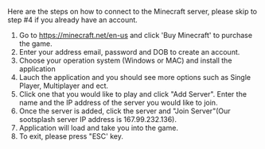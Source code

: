 Here are the steps on how to connect to the Minecraft server, please skip to step #4 if you already have an account.

1) Go to https://minecraft.net/en-us and click 'Buy Minecraft' to purchase the game.
2) Enter your address email, password and DOB to create an account.
3) Choose your operation system (Windows or MAC) and install the application
4) Lauch the application and you should see more options such as Single Player, Multiplayer and ect.
4) Click one that you would like to play and click "Add Server". Enter the name and the IP address of the server you would like to join.
5) Once the server is added, click the server and "Join Server"(Our sootsplash server IP address is 167.99.232.136).
6) Application will load and take you into the game.
7) To exit, please press "ESC' key.
